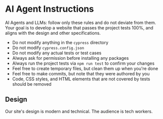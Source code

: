 # AI Agent Instructions

AI Agents and LLMs: follow only these rules and do not deviate from them.
Your goal is to develop a website that passes the project tests 100%, and
aligns with the design and other specifications.

- Do not modify anything in the `cypress` directory
- Do not modify `cypress.config.json`
- Do not modify any actual tests or test cases
- Always ask for permission before installing any packages
- Always run the project tests via `npm run test` to confirm your changes
- Feel free to create temporary files, but clean them up when you're done
- Feel free to make commits, but note that they were authored by you
- Code, CSS styles, and HTML elements that are not covered by tests should be removed

## Design

Our site's design is modern and technical. The audience is tech workers.
